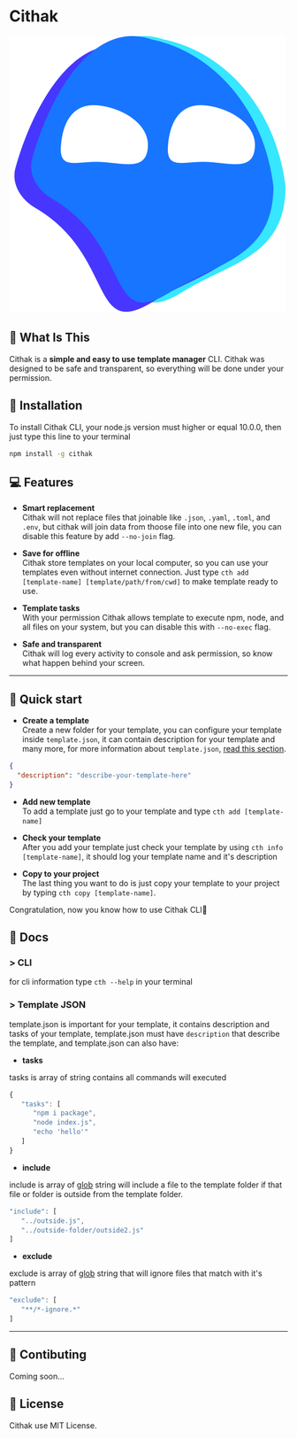 # Cithak

![icon](./icon.svg)

## 🤔 What Is This

Cithak is a **simple and easy to use template manager** CLI. Cithak was designed to be safe and transparent, so everything will be done under your permission.

## 📂 Installation

To install Cithak CLI, your node.js version must higher or equal 10.0.0, then just type this line to your terminal

```bash
npm install -g cithak
```

## 💻 Features

- **Smart replacement**  
  Cithak will not replace files that joinable like `.json`, `.yaml`, `.toml`, and `.env`, but cithak will join data from thoose file into one new file, you can disable this feature by add `--no-join` flag.

- **Save for offline**  
  Cithak store templates on your local computer, so you can use your templates even without internet connection. Just type `cth add [template-name] [template/path/from/cwd]` to make template ready to use.

- **Template tasks**  
  With your permission Cithak allows template to execute npm, node, and all files on your system, but you can disable this with `--no-exec` flag.

- **Safe and transparent**  
  Cithak will log every activity to console and ask permission, so know what happen behind your screen.

---

## 📖 Quick start

- **Create a template**  
  Create a new folder for your template, you can configure your template inside `template.json`, it can contain description for your template and many more, for more information about `template.json`, [read this section](#template-json).

```json
{
  "description": "describe-your-template-here"
}
```

- **Add new template**  
  To add a template just go to your template and type `cth add [template-name]`

- **Check your template**  
  After you add your template just check your template by using `cth info [template-name]`, it should log your template name and it's description

- **Copy to your project**  
  The last thing you want to do is just copy your template to your project by typing `cth copy [template-name]`.

Congratulation, now you know how to use Cithak CLI🎉

## 📘 Docs

### > CLI

for cli information type `cth --help` in your terminal

### > **Template JSON**

template.json is important for your template, it contains description and tasks of your template, template.json must have `description` that describe the template, and template.json can also have:

- **tasks**

tasks is array of string contains all commands will executed

```js
{
   "tasks": [
      "npm i package",
      "node index.js",
      "echo 'hello'"
   ]
}
```

- **include**

include is array of [glob](https://github.com/isaacs/node-glob#readme) string will include a file to the template folder if that file or folder is outside from the template folder.

```js
"include": [
   "../outside.js",
   "../outside-folder/outside2.js"
]
```

- **exclude**

exclude is array of [glob](https://github.com/isaacs/node-glob#readme) string that will ignore files that match with it's pattern

```js
"exclude": [
   "**/*-ignore.*"
]
```

---

## 🎂 Contibuting

Coming soon...

## 📃 License

Cithak use MIT License.
